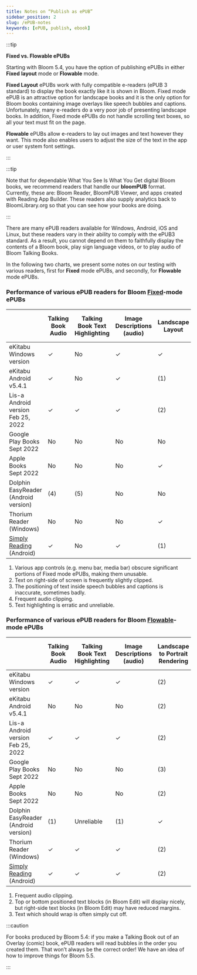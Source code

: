 ```yaml
---
title: Notes on “Publish as ePUB”
sidebar_position: 2
slug: /ePUB-notes
keywords: [ePUB, publish, ebook]
---
```




:::tip

**Fixed vs. Flowable ePUBs**

Starting with Bloom 5.4, you have the option of publishing ePUBs in either **Fixed** **layout** mode or **Flowable** mode. 

**Fixed Layout** ePUBs work with fully compatible e-readers (ePUB 3 standard) to display the book exactly like it is shown in Bloom. Fixed mode ePUB is an attractive option for landscape books and it is the only option for Bloom books containing image overlays like speech bubbles and captions. Unfortunately, many e-readers do a very poor job of presenting landscape books. In addition, Fixed mode ePUBs do not handle scrolling text boxes, so all your text must fit on the page.

**Flowable** ePUBs allow e-readers to lay out images and text however they want. This mode also enables users to adjust the size of the text in the app or user system font settings. 

:::




:::tip

Note that for dependable What You See Is What You Get digital Bloom books, we recommend readers that handle our **bloomPUB** format. Currently, these are: Bloom Reader, BloomPUB Viewer, and apps created with Reading App Builder. These readers also supply analytics back to BloomLibrary.org so that you can see how your books are doing.

:::




There are many ePUB readers available for Windows, Android, iOS and Linux, but these readers vary in their ability to comply with the ePUB3 standard. As a result, you cannot depend on them to faithfully display the contents of a Bloom book, play sign language videos, or to play audio of Bloom Talking Books.


In the following two charts, we present some notes on our testing with various readers, first for **Fixed** mode ePUBs, and secondly, for **Flowable** mode ePUBs. 


### Performance of various ePUB readers for Bloom <u>Fixed</u>-mode ePUBs


|                                                                                                  | Talking Book Audio | Talking Book Text Highlighting | Image Descriptions (audio) | Landscape Layout | Sign Language | Overlay Bubbles (e.g. comics) |
| ------------------------------------------------------------------------------------------------ | ------------------ | ------------------------------ | -------------------------- | ---------------- | ------------- | ----------------------------- |
| eKitabu Windows<br/>version                                                                      | ✓                  | No                             | ✓                          | ✓                | ✓             | ✓                             |
| eKitabu Android<br/>v5.4.1                                                                       | ✓                  | No                             | ✓                          | (1)              | (1)           | ✓                             |
| Lis-a<br/>Android version<br/>Feb 25, 2022                                                       | ✓                  | ✓                              | ✓                          | (2)              | (2)           | (3)                           |
| Google Play Books<br/>Sept 2022                                                                  | No                 | No                             | No                         | No               | No            | No                            |
| Apple Books<br/>Sept 2022                                                                        | No                 | No                             | No                         | ✓                | ✓             | (3)                           |
| Dolphin EasyReader<br/>(Android version)                                                         | (4)                | (5)                            | No                         | No               | No            | (3)                           |
| Thorium Reader (Windows)                                                                         | No                 | No                             | No                         | ✓                | ✓             | ✓                             |
| [Simply Reading ](https://play.google.com/store/apps/details?id=aeldata.simply.reading)(Android) | ✓                  | No                             | ✓                          | (1)              | (1)           | ✓                             |

1. Various app controls (e.g. menu bar, media bar) obscure significant portions of Fixed mode ePUBs, making them unusable.
1. Text on right-side of screen is frequently slightly clipped.
1. The positioning of text inside speech bubbles and captions is inaccurate, sometimes badly.
1. Frequent audio clipping.
1. Text highlighting is erratic and unreliable.

### Performance of various ePUB readers for Bloom <u>Flowable</u>-mode ePUBs


|                                                                                                  | Talking Book Audio | Talking Book Text Highlighting | Image Descriptions (audio) | Landscape to Portrait Rendering | Sign Language | **Overlay Bubbles (e.g. comics)** |
| ------------------------------------------------------------------------------------------------ | ------------------ | ------------------------------ | -------------------------- | ------------------------------- | ------------- | --------------------------------- |
| eKitabu Windows<br/>version                                                                      | ✓                  | ✓                              | ✓                          | (2)                             | ✓             | N/A                               |
| eKitabu Android<br/>v5.4.1                                                                       | No                 | No                             | No                         | (2)                             | ✓             | N/A                               |
| Lis-a<br/>Android version<br/>Feb 25, 2022                                                       | ✓                  | ✓                              | ✓                          | (2)                             | ✓             | N/A                               |
| Google Play Books<br/>Sept 2022                                                                  | No                 | No                             | No                         | (3)                             | No            | N/A                               |
| Apple Books<br/>Sept 2022                                                                        | No                 | No                             | No                         | (2)                             | ✓             | N/A                               |
| Dolphin EasyReader<br/>(Android version)                                                         | (1)                | Unreliable                     | (1)                        | ✓                               | No            | N/A                               |
| Thorium Reader (Windows)                                                                         | ✓                  | ✓                              | ✓                          | (2)                             | ✓             | N/A                               |
| [Simply Reading ](https://play.google.com/store/apps/details?id=aeldata.simply.reading)(Android) | ✓                  | ✓                              | ✓                          | (2)                             | ✓             | N/A                               |

1. Frequent audio clipping.
1. Top or bottom positioned text blocks (in Bloom Edit) will display nicely, but right-side text blocks (in Bloom Edit) may have reduced margins.
1. Text which should wrap is often simply cut off.

:::caution

For books produced by Bloom 5.4: if you make a Talking Book out of an Overlay (comic) book, ePUB readers will read bubbles in the order you created them. That won’t always be the correct order! We have an idea of how to improve things for Bloom 5.5.

:::



